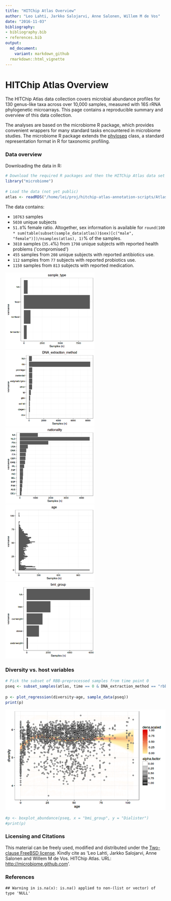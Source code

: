```yaml
---
title: "HITChip Atlas Overview"
author: "Leo Lahti, Jarkko Salojarvi, Anne Salonen, Willem M de Vos"
date: "2016-11-03"
bibliography: 
- bibliography.bib
- references.bib
output: 
  md_document:
    variant: markdown_github
  rmarkdown::html_vignette
---
```

<!--
  %\VignetteEngine{knitr::rmarkdown}
  %\VignetteIndexEntry{microbiome tutorial}
  %\usepackage[utf8]{inputenc}
-->    






HITChip Atlas Overview
===========


The HITChip Atlas data collection covers microbial abundance profiles
for 130 genus-like taxa across over 10,000 samples, measured with 16S
rRNA phylogenetic microarrays. This page contains a reproducible
summary and overview of this data collection.

The analyses are based on the microbiome R package, which provides
convenient wrappers for many standard tasks encountered in microbiome
studies. The microbiome R package extends the
[phyloseq](http://joey711.github.io/phyloseq/import-data) class, a
standard representation format in R for taxonomic profiling.



### Data overview

Downloading the data in R:


```r
# Download the required R packages and then the HITChip Atlas data set
library("microbiome")

# Load the data (not yet public)
atlas <- readRDS("/home/lei/proj/hitchip-atlas-annotation-scripts/Atlas.RData")
```

The data contains:

 * ``10763`` samples
 * ``5030`` unique subjects
 * ``51.8``% female ratio. Altogether, sex information is available for ```round(100 * sum(table(subset(sample_data(atlas))$sex)[c("male", "female")])/nsamples(atlas), 1)```% of the samples.
 * ``3810`` samples (``35.4``%) from ``1798`` unique subjects with reported health problems ('compromised')
 * ``455`` samples from ``208`` unique subjects with reported antibiotics use.
 * ``112`` samples from ``77`` subjects with reported probiotics use.
 * ``1150`` samples from ``813`` subjects with reported medication.  
 

<img src="figure/hatlas-sampletype-1.png" title="plot of chunk hatlas-sampletype" alt="plot of chunk hatlas-sampletype" width="280px" /><img src="figure/hatlas-sampletype-2.png" title="plot of chunk hatlas-sampletype" alt="plot of chunk hatlas-sampletype" width="280px" /><img src="figure/hatlas-sampletype-3.png" title="plot of chunk hatlas-sampletype" alt="plot of chunk hatlas-sampletype" width="280px" /><img src="figure/hatlas-sampletype-4.png" title="plot of chunk hatlas-sampletype" alt="plot of chunk hatlas-sampletype" width="280px" /><img src="figure/hatlas-sampletype-5.png" title="plot of chunk hatlas-sampletype" alt="plot of chunk hatlas-sampletype" width="280px" />


### Diversity vs. host variables


```r
# Pick the subset of RBB-preprocessed samples from time point 0
pseq <- subset_samples(atlas, time == 0 & DNA_extraction_method == "rbb")

p <- plot_regression(diversity~age, sample_data(pseq))
print(p)
```

<img src="figure/hatlas-example3-1.png" title="plot of chunk hatlas-example3" alt="plot of chunk hatlas-example3" width="800px" />

```r
#p <- boxplot_abundance(pseq, x = "bmi_group", y = "Dialister")
#print(p)
```



### Licensing and Citations

This material can be freely used, modified and distributed under the
[Two-clause FreeBSD
license](http://en.wikipedia.org/wiki/BSD\_licenses). Kindly cite as
'Leo Lahti, Jarkko Salojarvi, Anne Salonen and Willem M de
Vos. HITChip Atlas. URL: http://microbiome.github.com'.


### References




```
## Warning in is.na(x): is.na() applied to non-(list or vector) of type 'NULL'
```

